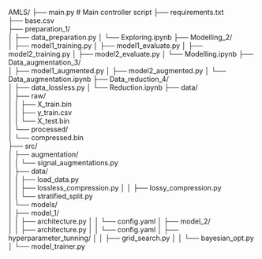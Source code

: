AMLS/
├── main.py                 # Main controller script
├── requirements.txt       
├── base.csv        
├── preparation_1/          
│   ├── data_preparation.py
│   └── Exploring.ipynb
├── Modelling_2/            
│   ├── model1_training.py
│   ├── model1_evaluate.py
│   ├── model2_training.py
│   ├── model2_evaluate.py
│  └── Modelling.ipynb
├── Data_augmentation_3/    
│   ├── model1_augmented.py
│   ├── model2_augmented.py
│   └── Data_augmentation.ipynb
├── Data_reduction_4/       
│   ├── data_lossless.py
│   └── Reduction.ipynb
├── data/                   
│   ├── raw/                 
│   │   ├── X_train.bin     
│   │   ├── y_train.csv     
│   │   └── X_test.bin      
│   └── processed/          
│       └── compressed.bin     
├── src/                    
│   ├── augmentation/       
│   │   └── signal_augmentations.py  
│   ├── data/               
│   │   ├── load_data.py           
│   │   ├── lossless_compression.py 
│   │   ├── lossy_compression.py    
│   │   └── stratified_split.py     
│   └── models/              
│       ├── model_1/        
│       │   ├── architecture.py
│       │   └── config.yaml
│       ├── model_2/        
│       │   ├── architecture.py
│       │   └── config.yaml
│       ├── hyperparameter_tunning/ 
│       │   ├── grid_search.py
│       │   └── bayesian_opt.py
│       └── model_trainer.py       
